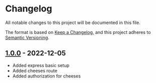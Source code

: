 # Changelog

All notable changes to this project will be documented in this file.

The format is based on [Keep a Changelog](https://keepachangelog.com/en/1.0.0/),
and this project adheres to [Semantic Versioning](https://semver.org/spec/v2.0.0.html).

## [1.0.0] - 2022-12-05

- Added express basic setup
- Added cheeses route
- Added authorization for cheeses

[1.0.0]: https://github.com/OtakuBoy420/learning-express/releases/tag/v1.0.0
